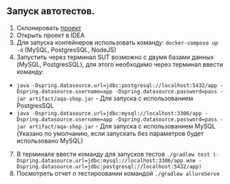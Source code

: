 ## Запуск автотестов. 

1. Склонировать [проект](https://github.com/Mendoza911/QA-Diploma)
2. Открыть проект в IDEA   
3. Для запуска контейнеров использовать команду:  ```docker-compose up -d``` (MySQL, PostgresSQL, NodeJS)
5. Запустить через терминал SUT возможно с двумя базами данных (MySQL, PostgresSQL), для этого необходимо через терминал ввести команду:
 - ```java -Dspring.datasource.url=jdbc:postgresql://localhost:5432/app -Dspring.datasource.username=app -Dspring.datasource.password=pass -jar artifact/aqa-shop.jar``` - Для запуска с использованием PostgresSQL
 - ```java -Dspring.datasource.url=jdbc:mysql://localhost:3306/app -Dspring.datasource.username=app -Dspring.datasource.password=pass -jar artifact/aqa-shop.jar``` - Для запуска с использованием MySQL (Указано по умолчанию, если запускать без параметров будет использовано MySQL)
7. В терминале ввести команду для запусков тестов ```./gradlew test (-Dspring.datasource.url=jdbc:mysql://localhost:3306/app или -Dspring.datasource.url=jdbc:postgresql://localhost:5432/app)```
8. Посмотреть отчет о тестироовании командой ```./gradlew allureServe```   
